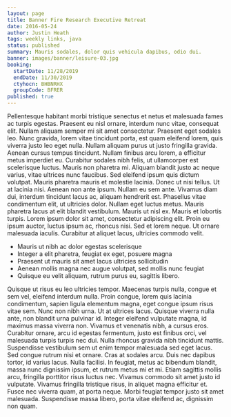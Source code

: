 ```yaml
---
layout: page
title: Banner Fire Research Executive Retreat
date: 2016-05-24
author: Justin Heath
tags: weekly links, java
status: published
summary: Mauris sodales, dolor quis vehicula dapibus, odio dui.
banner: images/banner/leisure-03.jpg
booking:
  startDate: 11/28/2019
  endDate: 11/30/2019
  ctyhocn: BHBNRHX
  groupCode: BFRER
published: true
---
```

Pellentesque habitant morbi tristique senectus et netus et malesuada fames ac turpis egestas. Praesent eu nisl ornare, interdum nunc vitae, consequat elit. Nullam aliquam semper mi sit amet consectetur. Praesent eget sodales leo. Nunc gravida, lorem vitae tincidunt porta, est quam eleifend lorem, quis viverra justo leo eget nulla. Nullam aliquam purus ut justo fringilla gravida. Aenean cursus tempus tincidunt. Nullam finibus arcu lorem, a efficitur metus imperdiet eu. Curabitur sodales nibh felis, ut ullamcorper est scelerisque luctus. Mauris non pharetra mi. Aliquam blandit justo ac neque varius, vitae ultrices nunc faucibus. Sed eleifend ipsum quis dictum volutpat. Mauris pharetra mauris et molestie lacinia. Donec ut nisi tellus.
Ut at lacinia nisi. Aenean non ante ipsum. Nullam eu sem ante. Vivamus diam dui, interdum tincidunt lacus ac, aliquam hendrerit est. Phasellus vitae condimentum elit, ut ultricies dolor. Nullam eget luctus metus. Mauris pharetra lacus at elit blandit vestibulum. Mauris ut nisl ex. Mauris et lobortis turpis. Lorem ipsum dolor sit amet, consectetur adipiscing elit. Proin eu ipsum auctor, luctus ipsum ac, rhoncus nisi. Sed et lorem neque. Ut ornare malesuada iaculis. Curabitur at aliquet lacus, ultricies commodo velit.

* Mauris ut nibh ac dolor egestas scelerisque
* Integer a elit pharetra, feugiat ex eget, posuere magna
* Praesent ut mauris sit amet lacus ultricies sollicitudin
* Aenean mollis magna nec augue volutpat, sed mollis nunc feugiat
* Quisque eu velit aliquam, rutrum purus eu, sagittis libero.

Quisque ut risus eu leo ultricies tempor. Maecenas turpis nulla, congue et sem vel, eleifend interdum nulla. Proin congue, lorem quis lacinia condimentum, sapien ligula elementum magna, eget congue ipsum risus vitae sem. Nunc non nibh urna. Ut at ultrices lacus. Quisque viverra nulla ante, non blandit urna pulvinar id. Integer eleifend vulputate magna, id maximus massa viverra non. Vivamus et venenatis nibh, a cursus eros.
Curabitur ornare, arcu id egestas fermentum, justo est finibus orci, vel malesuada turpis turpis nec dui. Nulla rhoncus gravida nibh tincidunt mattis. Suspendisse vestibulum sem ut enim tempor malesuada sed eget lacus. Sed congue rutrum nisi et ornare. Cras at sodales arcu. Duis nec dapibus tortor, id varius lacus. Nulla facilisi. In feugiat, metus ac bibendum blandit, massa nunc dignissim ipsum, et rutrum metus mi et mi. Etiam sagittis mollis arcu, fringilla porttitor risus luctus nec. Vivamus commodo sit amet justo id vulputate. Vivamus fringilla tristique risus, in aliquet magna efficitur et. Fusce nec viverra quam, at porta neque. Morbi feugiat tempor justo sit amet malesuada. Suspendisse massa libero, porta vitae eleifend ac, dignissim non quam.
